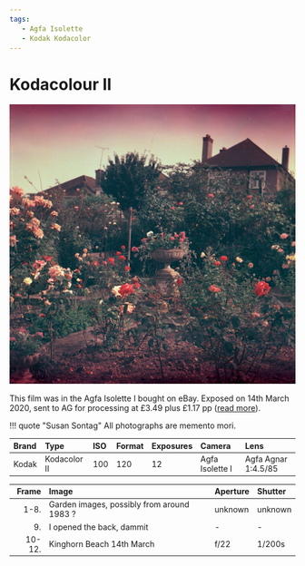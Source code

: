 ```yaml
---
tags:
   - Agfa Isolette
   - Kodak Kodacolor
---
```

# Kodacolour II
![](/img/20-3-20-KodacolorII-1.jpg)

This film was in the Agfa Isolette I bought on eBay. Exposed on 14th March 2020, sent to AG for processing at £3.49 plus £1.17 pp ([read more](/Stories/2020/2020-03-21-1983-kodacolorII)).

!!! quote "Susan Sontag"
    All photographs are memento mori.

Brand|Type|ISO|Format|Exposures|Camera|Lens
:----|:---|:--|:-----|:--------|:-----|:----
Kodak|Kodacolor II|100|120|12|Agfa Isolette I|Agfa Agnar 1:4.5/85

Frame|Image|Aperture|Shutter
--:|:----|:----|:----
1-8.|Garden images, possibly from around 1983 ?|unknown|unknown
9.|I opened the back, dammit|-|-
10-12.|Kinghorn Beach 14th March|f/22|1/200s 